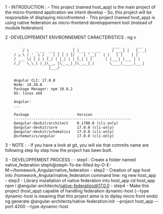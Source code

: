 1 - INTRODUCTION :
    - This project (named host_app) is the main project of the micro-frontend application we intent develop
    - So, this project will be responsible of displaying microfrontend
    - This project (named host_app) is using native federation as micro-frontend developpement tool (instead of module federation)

2 -DEVELOPPEMENT ENVIRONNEMENT CARACTERISTICS :
    ng v

            _                      _                 ____ _     ___
            / \   _ __   __ _ _   _| | __ _ _ __     / ___| |   |_ _|
        / △ \ | '_ \ / _` | | | | |/ _` | '__|   | |   | |    | |
        / ___ \| | | | (_| | |_| | | (_| | |      | |___| |___ | |
        /_/   \_\_| |_|\__, |\__,_|_|\__,_|_|       \____|_____|___|
                        |___/
            

        Angular CLI: 17.0.0
        Node: 18.20.8
        Package Manager: npm 10.8.2
        OS: linux x64

        Angular: 
        ... 

        Package                      Version
        ------------------------------------------------------
        @angular-devkit/architect    0.1700.0 (cli-only)
        @angular-devkit/core         17.0.0 (cli-only)
        @angular-devkit/schematics   17.0.0 (cli-only)
        @schematics/angular          17.0.0 (cli-only)

3 - NOTE :
    - If you have a look at git, you will sie that commits name are following step by step how the project has been built.

3 - DEVELOPPEMENT PROCESS : 
    - step1 : Create a folder named native_federation
        steph@steph-To-be-filled-by-O-E-M:~/homework_Angular/native_federation
    - step2 - Creation of app host into /homework_Angular/native_federation
        command line:
            ng new host_app
    - step3 - Library installation of native federation into host_app
        cd host_app
        npm i @angular-architects/native-federation@17.0.0
    - step4 - Make this project (host_app) capable of handling federation dynamic-host (--type dynamic-host is meaning that this project aime is to diplay micro front ends)
        ng generate @angular-architects/native-federation:init --project host_app --port 4200 --type dynamic-host